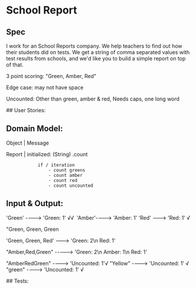 # School Report 

## Spec 

I work for an School Reports company. We help teachers to find out how their students did on tests. We get a string of comma separated values with test results from schools, and we'd like you to build a simple report on top of that.

3 point scoring: "Green, Amber, Red"

Edge case: may not have space

Uncounted: Other than green, amber &  red, Needs caps, one long word 

## User Stories: 


## Domain Model:

Object       |  Message 

Report       | 
                initialized: (String)
                .count

                if / iteration 
                    - count greens  
                    - count amber 
                    - count red 
                    - count uncounted


## Input & Output:

'Green' ----> 'Green: 1' √√ 
'Amber'----> 'Amber: 1'
'Red' ---> 'Red: 1' √


"Green, Green, Green

'Green, Green, Red' ---> 'Green: 2\n 
                          Red: 1' 

"Amber,Red,Green" -----> 'Green: 2\n 
                          Amber: 1\n
                          Red: 1'
                          
"AmberRedGreen" ----> 'Uncounted: 1'√
"Yellow" ----> 'Uncounted: 1' √
"green" ----> 'Uncounted: 1' √

## Tests: 